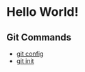 # Hello World!

## Git Commands
- [git config](./commands/config.md)
- [git init](./commands/Init.md)
